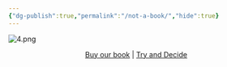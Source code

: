 ```yaml
---
{"dg-publish":true,"permalink":"/not-a-book/","hide":true}
---
```




![4.png](/img/user/images/4.png)

<p style="text-align:center;">
  <a href="https://www.amazon.in/Panchatantra-code-Become-super-star-ebook/dp/B0FHRPC89C/" target="_blank">Buy our book</a> | 
<a href="/try-and-decide/" >Try and Decide</a>
</p>

